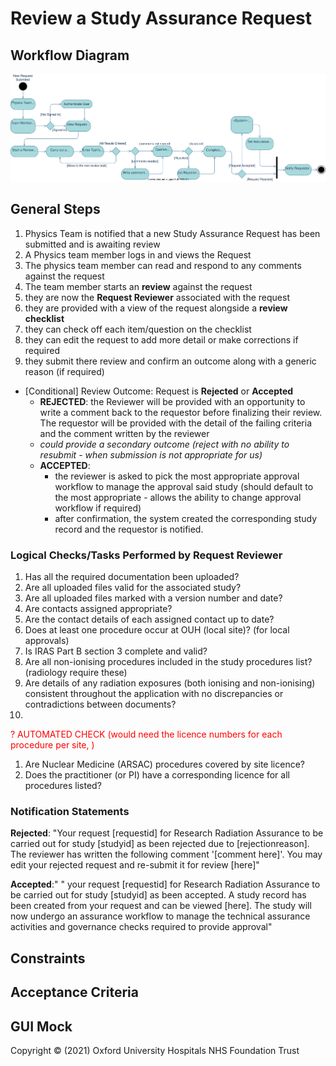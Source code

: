 # Review a Study Assurance Request

## Workflow Diagram

![Study Assurance Request Review Workflow](./diagrams/reviewStudyAssuranceRequest.drawio.svg)

## General Steps
1. Physics Team is notified that a new Study Assurance Request has been submitted and is awaiting review
2. A Physics team member logs in and views the Request
3. The physics team member can read and respond to any comments against the request
4. The team member starts an **review** against the request
5. they are now the **Request Reviewer** associated with the request
6. they are provided with a view of the request alongside a **review checklist**
7. they can check off each item/question on the checklist
8. they can edit the request to add more detail or make corrections if required
9. they submit there review and confirm an outcome along with a generic reason (if required)
- [Conditional] Review Outcome: Request is **Rejected** or **Accepted**
  - **REJECTED**: the Reviewer will be provided with an opportunity to write a comment back to the requestor before finalizing their review. The requestor will be provided with the detail of the failing criteria and the comment written by the reviewer
  -  *could provide a secondary outcome (reject with no ability to resubmit - when submission is not appropriate for us)*
  - **ACCEPTED**: 
    - the reviewer is asked to pick the most appropriate approval workflow to manage the approval said study (should default to the most appropriate - allows the ability to change approval workflow if required)
    - after confirmation, the system created the corresponding study record and the requestor is notified.

### Logical Checks/Tasks Performed by Request Reviewer
1. Has all the required documentation been uploaded?
2. Are all uploaded files valid for the associated study?
3. Are all uploaded files marked with a version number and date?
4. Are contacts assigned appropriate?
5. Are the contact details of each assigned contact up to date?
6. Does at least one procedure occur at OUH (local site)? (for local approvals)
7. Is IRAS Part B section 3 complete and valid?
8. Are all non-ionising procedures included in the study procedures list? (radiology require these)
9. Are details of any radiation exposures (both ionising and non-ionising) consistent throughout the application with no discrepancies or contradictions between documents?
10. 

<span style="color:red">
? AUTOMATED CHECK (would need the licence numbers for each procedure per site, ) 
</span>

1. Are Nuclear Medicine (ARSAC) procedures covered by site licence?
2. Does the practitioner (or PI) have a corresponding licence for all procedures listed? 

### Notification Statements
**Rejected**: "Your request [requestid] for Research Radiation Assurance to be carried out for study [studyid] as been rejected due to [rejectionreason]. The reviewer has written the following comment '[comment here]'. You may edit your rejected request and re-submit it for review [here]"

**Accepted**:" " your request [requestid] for Research Radiation Assurance to be carried out for study [studyid] as been accepted. A study record has been created from your request and can be viewed [here]. The study will now undergo an assurance workflow to manage the technical assurance activities and governance checks required to provide approval"

## Constraints

## Acceptance Criteria

## GUI Mock

Copyright © (2021) Oxford University Hospitals NHS Foundation Trust
